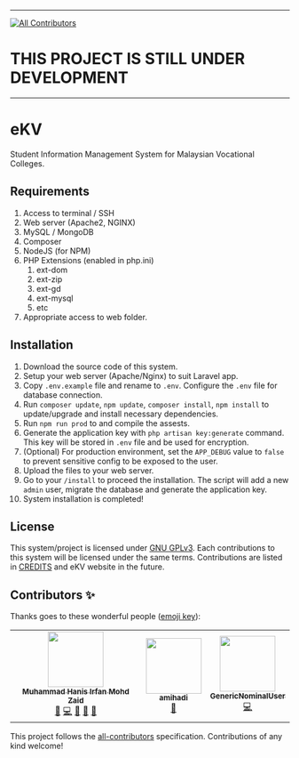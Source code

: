 -----------------------------------------
<!-- ALL-CONTRIBUTORS-BADGE:START - Do not remove or modify this section -->
[![All Contributors](https://img.shields.io/badge/all_contributors-3-orange.svg?style=flat-square)](#contributors-)
<!-- ALL-CONTRIBUTORS-BADGE:END -->
# THIS PROJECT IS STILL UNDER DEVELOPMENT
-----------------------------------------

# eKV
Student Information Management System for Malaysian Vocational Colleges.


## Requirements
1. Access to terminal / SSH
2. Web server (Apache2, NGINX)
2. MySQL / MongoDB
3. Composer
4. NodeJS (for NPM)
5. PHP Extensions (enabled in php.ini)
   1. ext-dom
   2. ext-zip
   3. ext-gd
   4. ext-mysql
   4. etc
6. Appropriate access to web folder.

## Installation
1. Download the source code of this system.
2. Setup your web server (Apache/Nginx) to suit Laravel app.
3. Copy `.env.example` file and rename to `.env`. Configure the `.env` file for database connection.
4. Run `composer update`, `npm update`, `composer install`, `npm install` to update/upgrade and install necessary dependencies.
5. Run `npm run prod` to and compile the assests.
6. Generate the application key with `php artisan key:generate` command. This key will be stored in `.env` file and be used for encryption.
7. (Optional) For production environment, set the `APP_DEBUG` value to `false` to prevent sensitive config to be exposed to the user.
8. Upload the files to your web server.
9. Go to your `/install` to proceed the installation.
The script will add a new `admin` user, migrate the database and generate the application key.
10. System installation is completed!

## License

This system/project is licensed under [GNU GPLv3](COPYING). Each contributions to this system will
be licensed under the same terms. Contributions are listed in [CREDITS](CREDITS) and eKV website in the future.

## Contributors ✨

Thanks goes to these wonderful people ([emoji key](https://allcontributors.org/docs/en/emoji-key)):

<!-- ALL-CONTRIBUTORS-LIST:START - Do not remove or modify this section -->
<!-- prettier-ignore-start -->
<!-- markdownlint-disable -->
<table>
  <tr>
    <td align="center"><a href="https://www.hanisirfan.xyz"><img src="https://avatars.githubusercontent.com/u/66242389?v=4?s=100" width="100px;" alt=""/><br /><sub><b>Muhammad Hanis Irfan Mohd Zaid</b></sub></a><br /><a href="#maintenance-hanisirfan" title="Maintenance">🚧</a> <a href="https://github.com/hadiirfan/eKV/commits?author=hanisirfan" title="Code">💻</a> <a href="#ideas-hanisirfan" title="Ideas, Planning, & Feedback">🤔</a> <a href="#design-hanisirfan" title="Design">🎨</a> <a href="https://github.com/hadiirfan/eKV/commits?author=hanisirfan" title="Documentation">📖</a></td>
    <td align="center"><a href="https://github.com/amihadi"><img src="https://avatars.githubusercontent.com/u/95136371?v=4?s=100" width="100px;" alt=""/><br /><sub><b>amihadi</b></sub></a><br /><a href="#maintenance-amihadi" title="Maintenance">🚧</a></td>
    <td align="center"><a href="https://github.com/GenericNominalUser"><img src="https://avatars.githubusercontent.com/u/67431218?v=4?s=100" width="100px;" alt=""/><br /><sub><b>GenericNominalUser</b></sub></a><br /><a href="https://github.com/hadiirfan/eKV/commits?author=GenericNominalUser" title="Code">💻</a></td>
  </tr>
</table>

<!-- markdownlint-restore -->
<!-- prettier-ignore-end -->

<!-- ALL-CONTRIBUTORS-LIST:END -->

This project follows the [all-contributors](https://github.com/all-contributors/all-contributors) specification. Contributions of any kind welcome!